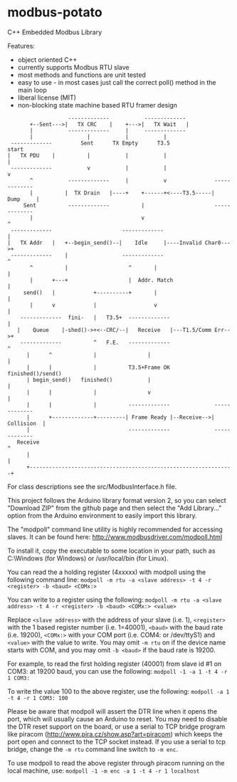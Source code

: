 # modbus-potato
C++ Embedded Modbus Library

Features:
 * object oriented C++
 * currently supports Modbus RTU slave
 * most methods and functions are unit tested
 * easy to use - in most cases just call the correct poll() method in the main loop
 * liberal license (MIT)
 * non-blocking state machine based RTU framer design
```
                   -------------           -------------
       +--Sent--->|   TX CRC    |    +--->|   TX Wait   |
       |           -------------     |     -------------
       |                 |           |           |
 -------------         Sent      TX Empty      T3.5                  start
|   TX PDU    |          |           |           |                     |
 -------------           v           |           |                     v
       ^           -------------     |           v               -------------
       |          |  TX Drain   |----+    +------+<----T3.5-----|    Dump     |
     Sent          -------------          |                      ------------- 
       |                                  v                            ^
 -------------                      -------------                      |
|   TX Addr   |   +--begin_send()--|    Idle     |----Invalid Char0--->+
 -------------    |                 -------------                      ^
       ^          |                   ^       |                        |
       |      +---+                   |  Addr. Match                   |
     send()   |            +----------+       |                        |
       |      v            |                  v                        |
    -------------  fini-   |   T3.5+  -------------                    |
   |    Queue    |-shed()->+<--CRC/--|   Receive   |---T1.5/Comm Err-->+
    -------------          ^   F.E.   -------------                    ^
      |      ^             |                |                          |
      |      |             |          T3.5+Frame OK           finished()/send()
      | begin_send()   finished()           |                          |
      |      |             |                v                          |
      |      |             |          -------------              ------------- 
      |      +-------------+---------| Frame Ready |--Receive-->|  Collision  |
      |                               -------------              -------------
   Receive                                                             ^
      |                                                                |
      +----------------------------------------------------------------+

```

For class descriptions see the src/ModbusInterface.h file.

This project follows the Arduino library format version 2, so you can select
"Download ZIP" from the github page and then select the "Add Library..." option
from the Arduino environment to easily import this library.

The "modpoll" command line utility is highly recommended for accessing slaves.
It can be found here: http://www.modbusdriver.com/modpoll.html

To install it, copy the executable to some location in your path, such as
C:\Windows (for Windows) or /usr/local/bin (for Linux).

You can read the a holding register (4xxxxx) with modpoll using the
following command line:
`modpoll -m rtu -a <slave address> -t 4 -r <register> -b <baud> <COMx:>`

You can write to a register using the following:
`modpoll -m rtu -a <slave address> -t 4 -r <register> -b <baud> <COMx:> <value>`

Replace `<slave address>` with the address of your slave (i.e. 1), `<register>` 
with the 1 based register number (i.e. 1=40001), `<baud>` with the baud rate
(i.e. 19200), `<COMx:>` with your COM port (i.e. COM4: or /dev/ttyS1) and
`<value>` with the value to write.  You may omit `-m rtu` on if the device
name starts with COM, and you may omit `-b <baud>` if the baud rate is
19200.

For example, to read the first holding register (40001) from slave id #1 on
COM3: at 19200 baud, you can use the following:
`modpoll -1 -a 1 -t 4 -r 1 COM3:`

To write the value 100 to the above register, use the following:
`modpoll -a 1 -t 4 -r 1 COM3: 100`

Please be aware that modpoll will assert the DTR line when it opens the port,
which will usually cause an Arduino to reset.  You may need to disable the DTR
reset support on the board, or use a serial to TCP bridge program like piracom
(http://www.pira.cz/show.asp?art=piracom) which keeps the port open and connect
to the TCP socket instead.  If you use a serial to tcp bridge, change the
`-m rtu` command line switch to `-m enc`.

To use modpoll to read the above register through piracom running on the local
machine, use:
`modpoll -1 -m enc -a 1 -t 4 -r 1 localhost`

